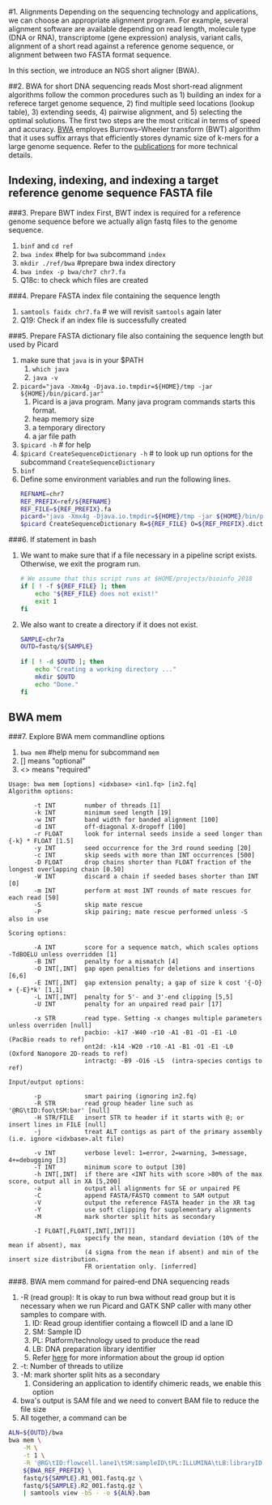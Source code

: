 #1. Alignments
Depending on the sequencing technology and applications, we can choose an appropriate alignment program. For example, several alignment software are available depending on read length, molecule type (DNA or RNA), transcriptome (gene expression) analysis, variant calls, alignment of a short read against a reference genome sequence, or alignment between two FASTA format sequence.

In this section, we introduce an NGS short aligner (BWA).

##2. BWA for short DNA sequencing reads
Most short-read alignment algorithms follow the common procedures such as 1) building an index for a referece target genome sequence, 2) find multiple seed locations (lookup table), 3) extending seeds, 4) pairwise alignment, and 5) selecting the optimal solutions. The first two steps are the most critical in terms of speed and accuracy. [BWA](http://bio-bwa.sourceforge.net/bwa.shtml) employes Burrows–Wheeler transform (BWT) algorithm that it uses suffix arrays that efficiently stores dynamic size of k-mers for a large genome sequence. Refer to the [publications](https://arxiv.org/pdf/1303.3997.pdf) for more technical details.

## Indexing, indexing, and indexing a target reference genome sequence FASTA file 
###3. Prepare BWT index
First, BWT index is required for a reference genome sequence before we actually align fastq files to the genome sequence.
1. `binf` and `cd ref`
1. `bwa index` #help for `bwa` subcommand `index`
1. `mkdir ./ref/bwa` #prepare bwa index directory
1. `bwa index -p bwa/chr7 chr7.fa`
1. Q18c: to check which files are created

###4. Prepare FASTA index file containing the sequence length 
1. `samtools faidx chr7.fa` # we will revisit `samtools` again later
1. Q19: Check if an index file is successfully created

###5. Prepare FASTA dictionary file also containing the sequence length but used by Picard
1. make sure that `java` is in your $PATH
    1. `which java`
    1. `java -v`
1. `picard="java -Xmx4g -Djava.io.tmpdir=${HOME}/tmp -jar ${HOME}/bin/picard.jar"`
    1. Picard is a java program. Many java program commands starts this format.
    1. heap memory size
    1. a temporary directory
    1. a jar file path
1. `$picard -h` # for help
1. `$picard CreateSequenceDictionary -h` # to look up run options for the subcommand `CreateSequenceDictionary`
1. `binf`
1. Define some environment variables and run the following lines.
    ```bash
    REFNAME=chr7
    REF_PREFIX=ref/${REFNAME}
    REF_FILE=${REF_PREFIX}.fa
    picard="java -Xmx4g -Djava.io.tmpdir=${HOME}/tmp -jar ${HOME}/bin/picard.jar"
    $picard CreateSequenceDictionary R=${REF_FILE} O=${REF_PREFIX}.dict
    ``` 

###6. If statement in bash
1. We want to make sure that if a file necessary in a pipeline script exists. Otherwise, we exit the program run.
    ```bash
    # We assume that this script runs at $HOME/projects/bioinfo_2018
    if [ ! -f ${REF_FILE} ]; then
        echo "${REF_FILE} does not exist!"
        exit 1
    fi
    ```
1. We also want to create a directory if it does not exist.
    ```bash
    SAMPLE=chr7a
    OUTD=fastq/${SAMPLE}
        
    if [ ! -d $OUTD ]; then
        echo "Creating a working directory ..."
        mkdir $OUTD
        echo "Done."
    fi
    ```

## BWA mem
###7. Explore BWA mem commandline options
1. `bwa mem` #help menu for subcommand `mem`
1. [] means "optional"
1. <> means "required"
```commandline
Usage: bwa mem [options] <idxbase> <in1.fq> [in2.fq]
Algorithm options:

       -t INT        number of threads [1]
       -k INT        minimum seed length [19]
       -w INT        band width for banded alignment [100]
       -d INT        off-diagonal X-dropoff [100]
       -r FLOAT      look for internal seeds inside a seed longer than {-k} * FLOAT [1.5]
       -y INT        seed occurrence for the 3rd round seeding [20]
       -c INT        skip seeds with more than INT occurrences [500]
       -D FLOAT      drop chains shorter than FLOAT fraction of the longest overlapping chain [0.50]
       -W INT        discard a chain if seeded bases shorter than INT [0]
       -m INT        perform at most INT rounds of mate rescues for each read [50]
       -S            skip mate rescue
       -P            skip pairing; mate rescue performed unless -S also in use

Scoring options:

       -A INT        score for a sequence match, which scales options -TdBOELU unless overridden [1]
       -B INT        penalty for a mismatch [4]
       -O INT[,INT]  gap open penalties for deletions and insertions [6,6]
       -E INT[,INT]  gap extension penalty; a gap of size k cost '{-O} + {-E}*k' [1,1]
       -L INT[,INT]  penalty for 5'- and 3'-end clipping [5,5]
       -U INT        penalty for an unpaired read pair [17]

       -x STR        read type. Setting -x changes multiple parameters unless overriden [null]
                     pacbio: -k17 -W40 -r10 -A1 -B1 -O1 -E1 -L0  (PacBio reads to ref)
                     ont2d: -k14 -W20 -r10 -A1 -B1 -O1 -E1 -L0  (Oxford Nanopore 2D-reads to ref)
                     intractg: -B9 -O16 -L5  (intra-species contigs to ref)

Input/output options:

       -p            smart pairing (ignoring in2.fq)
       -R STR        read group header line such as '@RG\tID:foo\tSM:bar' [null]
       -H STR/FILE   insert STR to header if it starts with @; or insert lines in FILE [null]
       -j            treat ALT contigs as part of the primary assembly (i.e. ignore <idxbase>.alt file)

       -v INT        verbose level: 1=error, 2=warning, 3=message, 4+=debugging [3]
       -T INT        minimum score to output [30]
       -h INT[,INT]  if there are <INT hits with score >80% of the max score, output all in XA [5,200]
       -a            output all alignments for SE or unpaired PE
       -C            append FASTA/FASTQ comment to SAM output
       -V            output the reference FASTA header in the XR tag
       -Y            use soft clipping for supplementary alignments
       -M            mark shorter split hits as secondary

       -I FLOAT[,FLOAT[,INT[,INT]]]
                     specify the mean, standard deviation (10% of the mean if absent), max
                     (4 sigma from the mean if absent) and min of the insert size distribution.
                     FR orientation only. [inferred]
```

###8. BWA mem command for paired-end DNA sequencing reads 
1. -R (read group): It is okay to run bwa without read group but it is necessary when we run Picard and GATK SNP caller with many other samples to compare with.
    1. ID: Read group identifier containg a flowcell ID and a lane ID
    1. SM: Sample ID
    1. PL: Platform/technology used to produce the read
    1. LB: DNA preparation library identifier
    1. Refer [here](https://software.broadinstitute.org/gatk/documentation/article.php?id=6472) for more information about the group id option
1. -t: Number of threads to utilize
1. -M: mark shorter split hits as a secondary
    1. Considering an application to identify chimeric reads, we enable this option
1. bwa's output is SAM file and we need to convert BAM file to reduce the file size
1. All together, a command can be
```bash
ALN=${OUTD}/bwa
bwa mem \
    -M \
    -t 1 \
    -R '@RG\tID:flowcell.lane1\tSM:sampleID\tPL:ILLUMINA\tLB:libraryID' \
    ${BWA_REF_PREFIX} \
    fastq/${SAMPLE}.R1_001.fastq.gz \
    fastq/${SAMPLE}.R2_001.fastq.gz \
    | samtools view -bS - -o ${ALN}.bam
```
